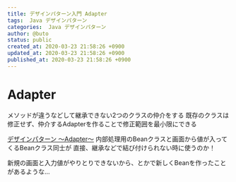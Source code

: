 ```yaml
---
title: デザインパターン入門 Adapter
tags:  Java デザインパターン
categories:  Java デザインパターン
author: @buto
status: public
created_at: 2020-03-23 21:58:26 +0900
updated_at: 2020-03-23 21:58:26 +0900
published_at: 2020-03-23 21:58:26 +0900
---
```

# Adapter
メソッドが違うなどして継承できない2つのクラスの仲介をする
既存のクラスは修正せず、仲介するAdapterを作ることで修正範囲を最小限にできる

[デザインパターン ～Adapter～](https://qiita.com/i-tanaka730/items/da8731c219c921d30a59)
内部処理用のBeanクラスと画面から値が入ってくるBeanクラス同士が
直接、継承などで結び付けられない時に使うのか！

新規の画面と入力値がやりとりできないから、とかで新しくBeanを作ったことがあるような…
